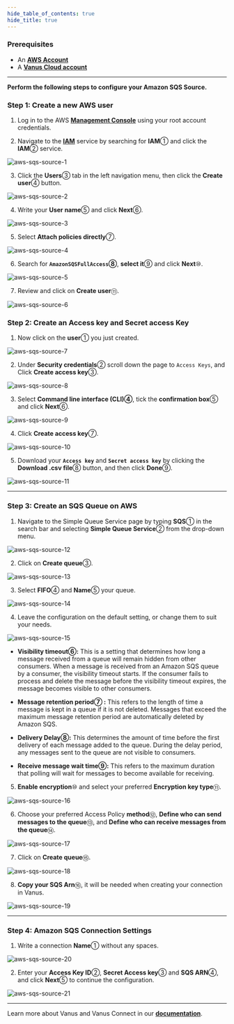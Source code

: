 ```yaml
--- 
hide_table_of_contents: true
hide_title: true
---
```


### Prerequisites

- An [**AWS Account**](https://aws.amazon.com)
- A [**Vanus Cloud account**](https://cloud.vanus.ai)

---

**Perform the following steps to configure your Amazon SQS Source.**

### Step 1: Create a new AWS user

1. Log in to the AWS [**Management Console**](https://aws.amazon.com) using your root account credentials.

2. Navigate to the [**IAM**](https://console.aws.amazon.com/iam/) service by searching for **IAM**① and click the **IAM**② service.

![aws-sqs-source-1](images/aws-sqs-source-1.webp)

3. Click the **Users**③ tab in the left navigation menu, then click the **Create user**④ button.

![aws-sqs-source-2](images/aws-sqs-source-2.webp)

4. Write your **User name**⑤ and click **Next**⑥.

![aws-sqs-source-3](images/aws-sqs-source-3.webp)

5. Select **Attach policies directly**⑦.

![aws-sqs-source-4](images/aws-sqs-source-4.webp)

6. Search for **`AmazonSQSFullAccess`⑧**, **select it**⑨ and click **Next**⑩.

![aws-sqs-source-5](images/aws-sqs-source-5.webp)

7. Review and click on **Create user**⑪.

![aws-sqs-source-6](images/aws-sqs-source-6.webp)

### Step 2: Create an Access key and Secret access Key

1. Now click on the **user**① you just created.

![aws-sqs-source-7](images/aws-sqs-source-7.webp)

2. Under **Security credentials**② scroll down the page to `Access Keys`, and Click **Create access key**③.

![aws-sqs-source-8](images/aws-sqs-source-8.webp)

3. Select **Command line interface (CLI)④**, tick the **confirmation box**⑤ and click **Next**⑥.

![aws-sqs-source-9](images/aws-sqs-source-9.webp)

4. Click **Create access key**⑦.

![aws-sqs-source-10](images/aws-sqs-source-10.webp)

5. Download your **`Access key`** and **`Secret access key`** by clicking the **Download .csv file**⑧ button, and then click **Done**⑨.

![aws-sqs-source-11](images/aws-sqs-source-11.webp)

---

### Step 3: Create an SQS Queue on AWS

1. Navigate to the Simple Queue Service page by typing **SQS**① in the search bar and selecting **Simple Queue Service**② from the drop-down menu.

![aws-sqs-source-12](images/aws-sqs-source-12.webp)  

2. Click on **Create queue**③.

![aws-sqs-source-13](images/aws-sqs-source-13.webp)

3. Select **FIFO**④ and **Name**⑤ your queue.

![aws-sqs-source-14](images/aws-sqs-source-14.webp)

4. Leave the configuration on the default setting, or change them to suit your needs.

![aws-sqs-source-15](images/aws-sqs-source-15.webp)

- **Visibility timeout⑥:** This is a setting that determines how long a message received from a queue will remain hidden from other consumers. When a message is received from an Amazon SQS queue by a consumer, the visibility timeout starts. If the consumer fails to process and delete the message before the visibility timeout expires, the message becomes visible to other consumers.

- **Message retention period⑦ :** This refers to the length of time a message is kept in a queue if it is not deleted. Messages that exceed the maximum message retention period are automatically deleted by Amazon SQS.

- **Delivery Delay⑧:** This determines the amount of time before the first delivery of each message added to the queue. During the delay period, any messages sent to the queue are not visible to consumers.

- **Receive message wait time⑨:** This refers to the maximum duration that polling will wait for messages to become available for receiving.

5. **Enable encryption**⑩ and select your preferred **Encryption key type**⑪.

![aws-sqs-source-16](images/aws-sqs-source-16.webp) 

6. Choose your preferred Access Policy **method**⑫, **Define who can send messages to the queue**⑬, and **Define who can receive messages from the queue**⑭.

![aws-sqs-source-17](images/aws-sqs-source-17.webp)

7. Click on **Create queue**⑮.

![aws-sqs-source-18](images/aws-sqs-source-18.webp)

8. **Copy your SQS Arn**⑯, it will be needed when creating your connection in Vanus.

![aws-sqs-source-19](images/aws-sqs-source-19.webp) 

---

### Step 4: Amazon SQS Connection Settings

1. Write a connection **Name**① without any spaces.

![aws-sqs-source-20](images/aws-sqs-source-20.webp)

2. Enter your **Access Key ID**②, **Secret Access key**③ and **SQS ARN**④, and click **Next**⑤ to continue the configuration.

![aws-sqs-source-21](images/aws-sqs-source-21.webp)

---

Learn more about Vanus and Vanus Connect in our [**documentation**](https://docs.vanus.ai).
